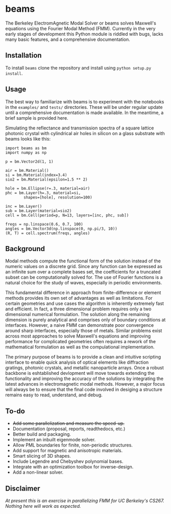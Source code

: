 # beams
The Berkeley ElectromAgnetic Modal Solver or beams solves Maxwell's equations using the Fourier Modal Method (FMM). Currently in the very early stages of development this Python module is riddled with bugs, lacks many basic features, and a comprehensive documentation.

## Installation
To install `beams` clone the repository and install using `python setup.py install`.

## Usage
The best way to familiarize with beams is to experiment with the notebooks in the `examples/` and `tests/` directories. These will be under regular update until a comprehensive documentation is made available. In the meantime, a brief sample is provided here.

Simulating the reflectance and transmission spectra of a square lattice photonic crystal with cylindrical air holes in silicon on a glass substrate with beams looks like this:
```
import beams as bm
import numpy as np

p = bm.Vector2d(1, 1)

air = bm.Material()
si = bm.Material(index=3.4)
sio2 = bm.Material(epsilon=1.5 ** 2)

hole = bm.Ellipse(r=.3, material=air)
phc = bm.Layer(h=.3, material=si,
        shapes=[hole], resolution=100)

inc = bm.Layer()
sub = bm.Layer(material=sio2)
cell = bm.Cell(period=p, N=13, layers=[inc, phc, sub])

freqs = np.linspace(0.6, 0.7, 100)
angles = bm.Vector3d(np.linspace(0, np.pi/3, 10))
(R, T) = cell.spectrum(freqs, angles)
```

## Background
Modal methods compute the functional form of the solution instead of the numeric values on a discrete grid. Since any function can be expressed as an infinite sum over a complete bases set, the coefficients for a truncated subset can be computationally solved for. The use of Fourier functions is a natural choice for the study of waves, especially in periodic environments.

This fundamental difference in approach from finite-difference or element methods provides its own set of advantages as well as limitations. For certain geometries and use cases the algorithm is inherently extremely fast and efficient. In fact, a three dimensional problem requires only a two dimensional numerical formulation. The solution along the remaining dimension is purely analytical and comprises only of boundary conditions at interfaces. However, a naive FMM can demonstrate poor convergence around sharp interfaces, especially those of metals. Similar problems exist across most approaches to solve Maxwell's equations and improving performance for complicated geometries often requires a rework of the mathematical formulation as well as the compulational implementation.

The primary purpose of beams is to provide a clean and intuitive scripting interface to enable quick analysis of optical elements like diffraction gratings, photonic crystals, and metallic nanoparticle arrays. Once a robust backbone is eshtablished devlopment will move towards extending the functionality and improving the accuracy of the solutions by integrating the latest advances in electromagnetic modal methods. However, a major focus will always be to ensure that the final code involved in desiging a structure remains easy to read, understand, and debug.

## To-do
- ~~Add some parallelization and measure the speed-up.~~
- Documentation (proposal, reports, readthedocs, etc.)
- Better build and packaging.
- Implement an inbuilt eigenmode solver.
- Allow PML boundaries for finite, non-periodic structures.
- Add support for magnetic and anisotropic materials.
- Smart slicing of 3D shapes.
- Include Legendre and Chebyshev polynomial bases.
- Integrate with an optimization toolbox for inverse-design.
- Add a non-linear solver.

## Disclaimer
*At present this is an exercise in parallelizing FMM for UC Berkeley's CS267. Nothing here will work as expected.*
